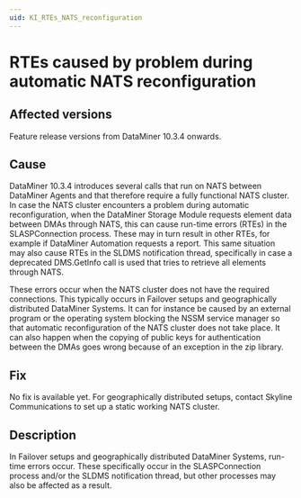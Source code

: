 ```yaml
---
uid: KI_RTEs_NATS_reconfiguration
---
```


# RTEs caused by problem during automatic NATS reconfiguration

## Affected versions

Feature release versions from DataMiner 10.3.4 onwards.

## Cause

DataMiner 10.3.4 introduces several calls that run on NATS between DataMiner Agents and that therefore require a fully functional NATS cluster. In case the NATS cluster encounters a problem during automatic reconfiguration, when the DataMiner Storage Module requests element data between DMAs through NATS, this can cause run-time errors (RTEs) in the SLASPConnection process. These may in turn result in other RTEs, for example if DataMiner Automation requests a report. This same situation may also cause RTEs in the SLDMS notification thread, specifically in case a deprecated DMS.GetInfo call is used that tries to retrieve all elements through NATS.

These errors occur when the NATS cluster does not have the required connections. This typically occurs in Failover setups and geographically distributed DataMiner Systems. It can for instance be caused by an external program or the operating system blocking the NSSM service manager so that automatic reconfiguration of the NATS cluster does not take place. It can also happen when the copying of public keys for authentication between the DMAs goes wrong because of an exception in the zip library.

## Fix

No fix is available yet. For geographically distributed setups, contact Skyline Communications to set up a static working NATS cluster.

## Description

In Failover setups and geographically distributed DataMiner Systems, run-time errors occur. These specifically occur in the SLASPConnection process and/or the SLDMS notification thread, but other processes may also be affected as a result.
